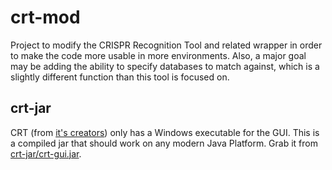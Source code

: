 crt-mod
=======

Project to modify the CRISPR Recognition Tool and related wrapper in order to make the code more usable in more environments. Also, a major goal may be adding the ability to specify databases to match against, which is a slightly different function than this tool is focused on.

## crt-jar ##
CRT (from [it's creators](http://www.room220.com/crt/)) only has a Windows executable for the GUI. This is a compiled jar that should work on any modern Java Platform. Grab it from [crt-jar/crt-gui.jar]().